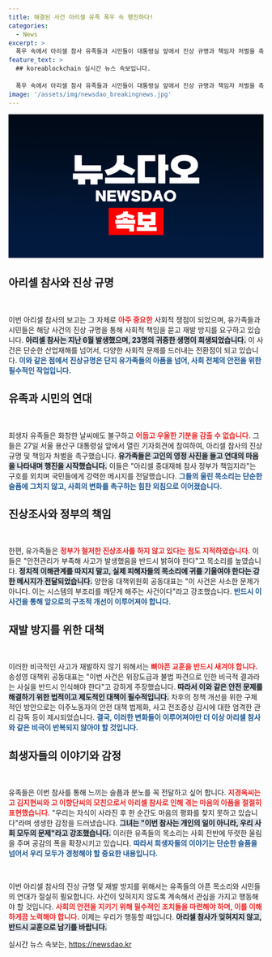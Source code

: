 ```yaml
---
title: 해결된 사건 아리셀 유족 폭우 속 행진하다!
categories:
  - News
excerpt: >
  폭우 속에서 아리셀 참사 유족들과 시민들이 대통령실 앞에서 진상 규명과 책임자 처벌을 촉구하며 눈물의 행진을 벌였습니다. 이제는 바뀌어야 한다는 간절한 외침이 가슴을 저미는 현장에서 23명의 목숨을 잃은 참사의 진실이 드러날 수 있을지 주목됩니다.
feature_text: >
  ## koreablockchain 실시간 뉴스 속보입니다.

  폭우 속에서 아리셀 참사 유족들과 시민들이 대통령실 앞에서 진상 규명과 책임자 처벌을 촉구하며 눈물의 행진을 벌였습니다. 이제는 바뀌어야 한다는 간절한 외침이 가슴을 저미는 현장에서 23명의 목숨을 잃은 참사의 진실이 드러날 수 있을지 주목됩니다.
image: '/assets/img/newsdao_breakingnews.jpg'
---
```


<p><img src="/assets/img/newsdao_breakingnews.jpg" alt="koreablockchain 속보" /></p>

<h2 data-ke-size="size26">아리셀 참사와 진상 규명</h2>

<p data-ke-size="size16">&nbsp;</p>

<p>이번 아리셀 참사의 보고는 그 자체로 <b><span style="color: #ee2323;">아주 중요한</span></b> 사회적 쟁점이 되었으며, 유가족들과 시민들은 해당 사건의 진상 규명을 통해 사회적 책임을 묻고 재발 방지를 요구하고 있습니다. <b><span style="background-color: #21538527;">아리셀 참사는 지난 6월 발생했으며, 23명의 귀중한 생명이 희생되었습니다.</span></b> 이 사건은 단순한 산업재해를 넘어서, 다양한 사회적 문제를 드러내는 전환점이 되고 있습니다. <b><span style="color: #1a5490;">이와 같은 점에서 진상규명은 단지 유가족들의 아픔을 넘어, 사회 전체의 안전을 위한 필수적인 작업입니다.</span></b></p>

<h2 data-ke-size="size26">유족과 시민의 연대</h2>

<p data-ke-size="size16">&nbsp;</p>

<p>희생자 유족들은 화창한 날씨에도 불구하고 <b><span style="color: #ee2323;">어둡고 우울한 기분을 감출 수 없습니다.</span></b> 그들은 27일 서울 용산구 대통령실 앞에서 열린 기자회견에 참여하여, 아리셀 참사의 진상규명 및 책임자 처벌을 촉구했습니다. <b><span style="background-color: #21538527;">유가족들은 고인의 영정 사진을 들고 연대의 마음을 나타내며 행진을 시작했습니다.</span></b> 이들은 "아리셀 중대재해 참사 정부가 책임지라"는 구호를 외치며 국민들에게 강력한 메시지를 전달했습니다. <b><span style="color: #1a5490;">그들의 울린 목소리는 단순한 슬픔에 그치지 않고, 사회의 변화를 촉구하는 힘찬 외침으로 이어졌습니다.</span></b></p>

<h2 data-ke-size="size26">진상조사와 정부의 책임</h2>

<p data-ke-size="size16">&nbsp;</p>

<p>한편, 유가족들은 <b><span style="color: #ee2323;">정부가 철저한 진상조사를 하지 않고 있다는 점도 지적하였습니다.</span></b> 이들은 "안전관리가 부족해 사고가 발생했음을 반드시 밝혀야 한다"고 목소리를 높였습니다. <b><span style="background-color: #21538527;">정치적 이해관계를 따지지 말고, 실제 피해자들의 목소리에 귀를 기울여야 한다는 강한 메시지가 전달되었습니다.</span></b> 양한웅 대책위원회 공동대표는 "이 사건은 사소한 문제가 아니다. 이는 시스템의 부조리를 깨닫게 해주는 사건이다"라고 강조했습니다. <b><span style="color: #1a5490;">반드시 이 사건을 통해 앞으로의 구조적 개선이 이루어져야 합니다.</span></b></p>

<h2 data-ke-size="size26">재발 방지를 위한 대책</h2>

<p data-ke-size="size16">&nbsp;</p>

<p>이러한 비극적인 사고가 재발하지 않기 위해서는 <b><span style="color: #ee2323;">뼈아픈 교훈을 반드시 새겨야 합니다.</span></b> 송성영 대책위 공동대표는 "이번 사건은 위장도급과 불법 파견으로 인한 비극적 결과라는 사실을 반드시 인식해야 한다"고 강하게 주장했습니다. <b><span style="background-color: #21538527;">따라서 이와 같은 안전 문제를 해결하기 위한 법적이고 제도적인 대책이 필수적입니다.</span></b> 차후의 정책 개선을 위한 구체적인 방안으로는 이주노동자의 안전 대책 법제화, 사고 전조증상 감시에 대한 엄격한 관리 감독 등이 제시되었습니다. <b><span style="color: #1a5490;">결국, 이러한 변화들이 이루어져야만 더 이상 아리셀 참사와 같은 비극이 반복되지 않아야 할 것입니다.</span></b></p>

<h2 data-ke-size="size26">희생자들의 이야기와 감정</h2>

<p data-ke-size="size16">&nbsp;</p>

<p>유족들은 이번 참사를 통해 느끼는 슬픔과 분노를 꼭 전달하고 싶어 합니다. <b><span style="color: #ee2323;">지경옥씨는 고 김지현씨와 고 이향단씨의 모친으로서 아리셀 참사로 인해 겪는 마음의 아픔을 절절히 표현했습니다.</span></b> "우리는 자식이 사라진 후 한 순간도 마음의 평화를 찾지 못하고 있습니다"라며 생생한 감정을 드러냈습니다. <b><span style="background-color: #21538527;">그녀는 "이번 참사는 개인의 일이 아니라, 우리 사회 모두의 문제"라고 강조했습니다.</span></b> 이러한 유족들의 목소리는 사회 전반에 뚜렷한 울림을 주며 공감의 폭을 확장시키고 있습니다. <b><span style="color: #1a5490;">따라서 희생자들의 이야기는 단순한 슬픔을 넘어서 우리 모두가 경청해야 할 중요한 내용입니다.</span></b></p>

<p data-ke-size="size16">&nbsp;</p>

<p>이번 아리셀 참사의 진상 규명 및 재발 방지를 위해서는 유족들의 아픈 목소리와 시민들의 연대가 절실히 필요합니다. 사건이 잊혀지지 않도록 계속해서 관심을 가지고 행동해야 할 것입니다. <b><span style="color: #ee2323;">사회의 안전을 지키기 위해 필수적인 조치들을 마련해야 하며, 이를 이해하게끔 노력해야 합니다.</span></b> 이제는 우리가 행동할 때입니다. <b><span style="background-color: #21538527;">아리셀 참사가 잊혀지지 않고, 반드시 교훈으로 남기를 바랍니다.</span></b></p>
실시간 뉴스 속보는, <a href="https://newsdao.kr" rel="dofollow">https://newsdao.kr</a>


